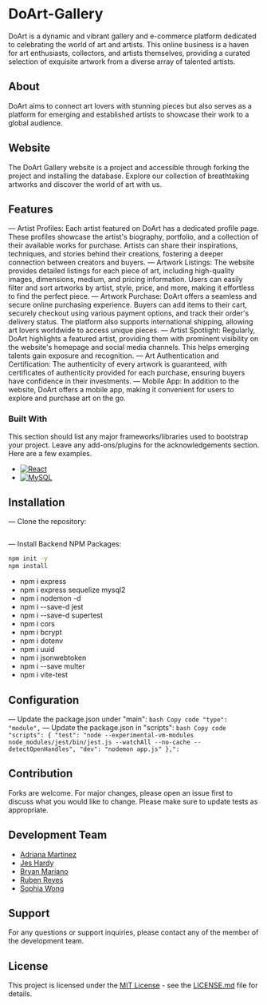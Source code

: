 # DoArt-Gallery
DoArt is a dynamic and vibrant gallery and e-commerce platform dedicated to celebrating the world of art and artists. This online business is a haven for art enthusiasts, collectors, and artists themselves, providing a curated selection of exquisite artwork from a diverse array of talented artists.

## About
DoArt aims to connect art lovers with stunning pieces but also serves as a platform for emerging and established artists to showcase their work to a global audience.

## Website
The DoArt Gallery website is a project and accessible through forking the project and installing the database. Explore our collection of breathtaking artworks and discover the world of art with us.

## Features
— Artist Profiles: Each artist featured on DoArt has a dedicated profile page. These profiles showcase the artist's biography, portfolio, and a collection of their available works for purchase. Artists can share their inspirations, techniques, and stories behind their creations, fostering a deeper connection between creators and buyers.
— Artwork Listings: The website provides detailed listings for each piece of art, including high-quality images, dimensions, medium, and pricing information. Users can easily filter and sort artworks by artist, style, price, and more, making it effortless to find the perfect piece.
— Artwork Purchase: DoArt offers a seamless and secure online purchasing experience. Buyers can add items to their cart, securely checkout using various payment options, and track their order's delivery status. The platform also supports international shipping, allowing art lovers worldwide to access unique pieces.
— Artist Spotlight: Regularly, DoArt highlights a featured artist, providing them with prominent visibility on the website's homepage and social media channels. This helps emerging talents gain exposure and recognition.
— Art Authentication and Certification: The authenticity of every artwork is guaranteed, with certificates of authenticity provided for each purchase, ensuring buyers have confidence in their investments.
— Mobile App: In addition to the website, DoArt offers a mobile app, making it convenient for users to explore and purchase art on the go.

### Built With

This section should list any major frameworks/libraries used to bootstrap your project. Leave any add-ons/plugins for the acknowledgements section. Here are a few examples.

* [![React][React.js]][React-url]
* [![MySQL][MySQL.com]][MySQL-url]

## Installation
— Clone the repository:
```bash Copy code git clone https://github.com/sophiawm/DoArt-Gallery.git
```

— Install Backend NPM Packages: 
```sh
npm init -y
npm install
```
* npm i express
* npm i express sequelize mysql2
* npm i nodemon -d
* npm i --save-d jest
* npm i --save-d supertest
* npm i cors
* npm i bcrypt
* npm i dotenv
* npm i uuid
* npm i jsonwebtoken
* npm i --save multer
* npm i vite-test

## Configuration 
— Update the package.json under "main": 
```bash Copy code "type": "module",```
— Update the package.json in "scripts": 
```bash Copy code "scripts": { "test": "node --experimental-vm-modules node_modules/jest/bin/jest.js --watchAll --no-cache --detectOpenHandles", "dev": "nodemon app.js" },":```

## Contribution
Forks are welcome. For major changes, please open an issue first to discuss what you would like to change.
Please make sure to update tests as appropriate.

## Development Team
* [Adriana Martinez](https://github.com/DigitalChampeta)
* [Jes Hardy](https://github.com/JesHardyM)
* [Bryan Mariano](https://github.com/BRYAN-MARIANO)
* [Ruben Reyes](https://github.com/rubenreyesv4)
* [Sophia Wong](https://github.com/sophiawm)

## Support

For any questions or support inquiries, please contact any of the member of the development team.

## License

This project is licensed under the [MIT License](https://opensource.org/licenses/MIT) - see the [LICENSE.md](LICENSE.md) file for details.


<!-- MARKDOWN LINKS & IMAGES -->
<!-- https://www.markdownguide.org/basic-syntax/#reference-style-links -->
[React.js]: https://img.shields.io/badge/React-20232A?style=for-the-badge&logo=react&logoColor=61DAFB
[React-url]: https://reactjs.org/
[MySQL.com]: https://shields.io/badge/MySQL-lightgrey?logo=mysql&style=plastic&logoColor=white&labelColor=blue
[MySQL-url]: https://mysql.com
